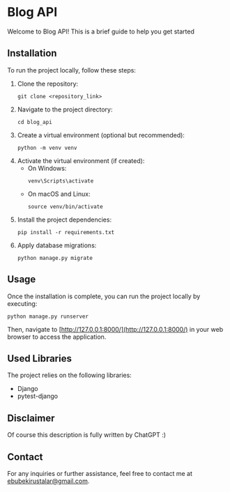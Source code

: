 # Blog API

Welcome to Blog API! This is a brief guide to help you get started

## Installation

To run the project locally, follow these steps:

1. Clone the repository:
   ```
   git clone <repository_link>
   ```
2. Navigate to the project directory:
   ```
   cd blog_api
   ```
3. Create a virtual environment (optional but recommended):
   ```
   python -m venv venv
   ```
4. Activate the virtual environment (if created):
   - On Windows:
     ```
     venv\Scripts\activate
     ```
   - On macOS and Linux:
     ```
     source venv/bin/activate
     ```
5. Install the project dependencies:
   ```
   pip install -r requirements.txt
   ```
6. Apply database migrations:
   ```
   python manage.py migrate
   ```

## Usage

Once the installation is complete, you can run the project locally by executing:
```
python manage.py runserver
```
Then, navigate to [http://127.0.0.1:8000/](http://127.0.0.1:8000/) in your web browser to access the application.

## Used Libraries

The project relies on the following libraries:
- Django
- pytest-django

## Disclaimer

Of course this description is fully written by ChatGPT :)


## Contact

For any inquiries or further assistance, feel free to contact me at [ebubekirustalar@gmail.com](mailto:ebubekirustalar@gmail.com).
